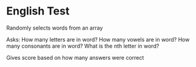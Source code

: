 # English Test
Randomly selects words from an array

Asks: 
How many letters are in word?
How many vowels are in word?
How many consonants are in word?
What is the nth letter in word?

Gives score based on how many answers were correct